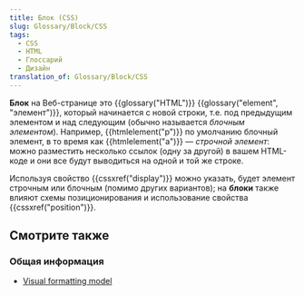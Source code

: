 ```yaml
---
title: Блок (CSS)
slug: Glossary/Block/CSS
tags:
  - CSS
  - HTML
  - Глоссарий
  - Дизайн
translation_of: Glossary/Block/CSS
---
```

**Блок** на Веб-странице это {{glossary("HTML")}} {{glossary("element", "элемент")}}, который начинается с новой строки, т.е. под предыдущим элементом и над следующим (обычно называется _блочным элементом_). Например, {{htmlelement("p")}} по умолчанию блочный элемент, в то время как {{htmlelement("a")}} — _строчной элемент_: можно разместить несколько ссылок (одну за другой) в вашем HTML-коде и они все будут выводиться на одной и той же строке.

Используя свойство {{cssxref("display")}} можно указать, будет элемент строчным или блочным (помимо других вариантов); на **блоки** также влияют схемы позиционирования и использование свойства {{cssxref("position")}}.

## Смотрите также

### Общая информация

- [Visual formatting model](/ru/docs/Web/Guide/CSS/Visual_formatting_model)
